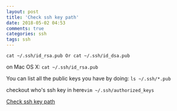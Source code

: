 ```yaml
---
layout: post
title: 'Check ssh key path'
date: 2018-05-02 04:53
comments: true
categories: ssh
tags: ssh
---
```

```
cat ~/.ssh/id_rsa.pub Or cat ~/.ssh/id_dsa.pub
```
on Mac OS X: `cat ~/.ssh/id_rsa.pub`

You can list all the public keys you have by doing: `ls ~/.ssh/*.pub`

checkout who's ssh key in here`vim ~/.ssh/authorized_keys`

[Check ssh key path](https://stackoverflow.com/questions/3828164/how-do-i-access-my-ssh-public-key)